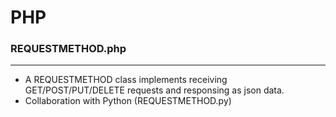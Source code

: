 # PHP

<script type="text/javascript" src="../js/general.js"></script>

### REQUESTMETHOD.php
---

* A REQUESTMETHOD class implements receiving GET/POST/PUT/DELETE requests and responsing as json data.
* Collaboration with Python (REQUESTMETHOD.py)